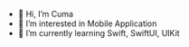 - 👋 Hi, I’m Cuma
- 👀 I’m interested in Mobile Application
- 🌱 I’m currently learning Swift, SwiftUI, UIKit


<!---
kibscsopt/kibscsopt is a ✨ special ✨ repository because its `README.md` (this file) appears on your GitHub profile.
You can click the Preview link to take a look at your changes.
--->
